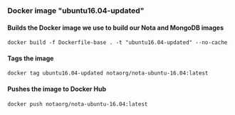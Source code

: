 ### Docker image "ubuntu16.04-updated"

#### Builds the Docker image we use to build our Nota and MongoDB images

`docker build -f Dockerfile-base . -t "ubuntu16.04-updated" --no-cache`

#### Tags the image

`docker tag ubuntu16.04-updated notaorg/nota-ubuntu-16.04:latest`

#### Pushes the image to Docker Hub

`docker push notaorg/nota-ubuntu-16.04:latest`
